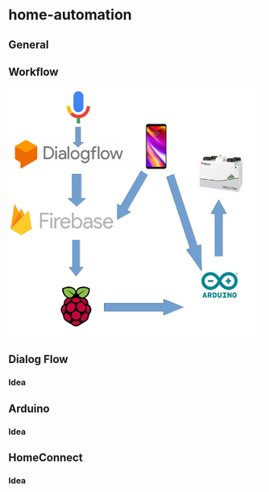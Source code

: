 # home-automation
## General
## Workflow
![](https://github.com/m-i-k-e-e/home-automation/blob/master/graph.png?raw=true "graph")
## Dialog Flow
### Idea
## Arduino
### Idea
## HomeConnect
### Idea
